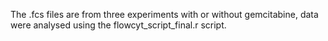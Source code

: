 The .fcs files are from three experiments with or without gemcitabine, data were analysed using the flowcyt_script_final.r script.
